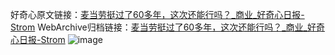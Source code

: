 好奇心原文链接：[麦当劳挺过了60多年，这次还能行吗？_商业_好奇心日报-Strom](https://www.qdaily.com/articles/7192.html)
WebArchive归档链接：[麦当劳挺过了60多年，这次还能行吗？_商业_好奇心日报-Strom](http://web.archive.org/web/20190623172043/https://www.qdaily.com/articles/7192.html)
![image](http://ww3.sinaimg.cn/large/007d5XDply1g3wykmjh3fj30u0a7mkjm)